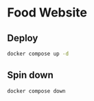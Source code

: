 # Food Website

## Deploy

```sh
docker compose up -d
```

## Spin down

```
docker compose down
```